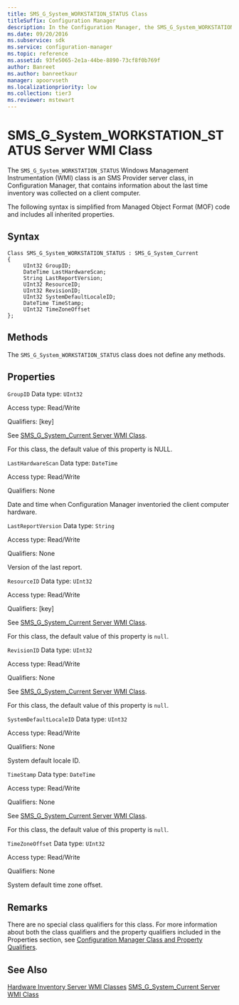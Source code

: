 ```yaml
---
title: SMS_G_System_WORKSTATION_STATUS Class
titleSuffix: Configuration Manager
description: In the Configuration Manager, the SMS_G_System_WORKSTATION_STATUS Windows Management Instrumentation class is an SMS Provider server class that contains information about the last time inventory was collected on a client computer.
ms.date: 09/20/2016
ms.subservice: sdk
ms.service: configuration-manager
ms.topic: reference
ms.assetid: 93fe5065-2e1a-44be-8890-73cf8f0b769f
author: Banreet
ms.author: banreetkaur
manager: apoorvseth
ms.localizationpriority: low
ms.collection: tier3
ms.reviewer: mstewart
---
```

# SMS_G_System_WORKSTATION_STATUS Server WMI Class
The `SMS_G_System_WORKSTATION_STATUS` Windows Management Instrumentation (WMI) class is an SMS Provider server class, in Configuration Manager, that contains information about the last time inventory was collected on a client computer.

 The following syntax is simplified from Managed Object Format (MOF) code and includes all inherited properties.

## Syntax

```
Class SMS_G_System_WORKSTATION_STATUS : SMS_G_System_Current
{
     UInt32 GroupID;
     DateTime LastHardwareScan;
     String LastReportVersion;
     UInt32 ResourceID;
     UInt32 RevisionID;
     UInt32 SystemDefaultLocaleID;
     DateTime TimeStamp;
     UInt32 TimeZoneOffset
};
```

## Methods
 The `SMS_G_System_WORKSTATION_STATUS` class does not define any methods.

## Properties
 `GroupID`
 Data type: `UInt32`

 Access type: Read/Write

 Qualifiers: [key]

 See [SMS_G_System_Current Server WMI Class](../../../../../develop/reference/core/clients/manage/sms_g_system_current-server-wmi-class.md).

 For this class, the default value of this property is NULL.

 `LastHardwareScan`
 Data type: `DateTime`

 Access type: Read/Write

 Qualifiers: None

 Date and time when Configuration Manager inventoried the client computer hardware.

 `LastReportVersion`
 Data type: `String`

 Access type: Read/Write

 Qualifiers: None

 Version of the last report.

 `ResourceID`
 Data type: `UInt32`

 Access type: Read/Write

 Qualifiers: [key]

 See [SMS_G_System_Current Server WMI Class](../../../../../develop/reference/core/clients/manage/sms_g_system_current-server-wmi-class.md).

 For this class, the default value of this property is `null`.

 `RevisionID`
 Data type: `UInt32`

 Access type: Read/Write

 Qualifiers: None

 See [SMS_G_System_Current Server WMI Class](../../../../../develop/reference/core/clients/manage/sms_g_system_current-server-wmi-class.md).

 For this class, the default value of this property is `null`.

 `SystemDefaultLocaleID`
 Data type: `UInt32`

 Access type: Read/Write

 Qualifiers: None

 System default locale ID.

 `TimeStamp`
 Data type: `DateTime`

 Access type: Read/Write

 Qualifiers: None

 See [SMS_G_System_Current Server WMI Class](../../../../../develop/reference/core/clients/manage/sms_g_system_current-server-wmi-class.md).

 For this class, the default value of this property is `null`.

 `TimeZoneOffset`
 Data type: `UInt32`

 Access type: Read/Write

 Qualifiers: None

 System default time zone offset.

## Remarks
 There are no special class qualifiers for this class. For more information about both the class qualifiers and the property qualifiers included in the Properties section, see [Configuration Manager Class and Property Qualifiers](../../../../../develop/reference/misc/class-and-property-qualifiers.md).

## See Also
 [Hardware Inventory Server WMI Classes](../../../../../develop/reference/core/clients/manage/hardware-inventory-server-wmi-classes.md)
 [SMS_G_System_Current Server WMI Class](../../../../../develop/reference/core/clients/manage/sms_g_system_current-server-wmi-class.md)
